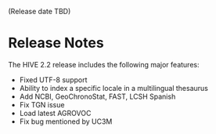 (Release date TBD)

# Release Notes #

The HIVE 2.2 release includes the following major features:
  * Fixed UTF-8 support
  * Ability to index a specific locale in a multilingual thesaurus
  * Add NCBI, GeoChronoStat, FAST, LCSH Spanish
  * Fix TGN issue
  * Load latest AGROVOC
  * Fix bug mentioned by UC3M